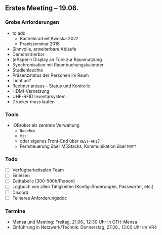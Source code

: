 ## Erstes Meeting – 19.06.

### Grobe Anforderungen 

- to add
	- Bachelorarbeit Kwoska 2022
	- Praxisseminar 2018
- Sinnvolle, erweiterbare Abläufe
- Demonstrierbar
- (ePaper-) Display an Türe zur Raumnutzung
- Synchronisation mit Raumbuchungskalender
- Studienleuchte
- Präsenzstatus der Personen im Raum
- Licht an?
- Rechner an/aus – Status und Kontrolle
- HDMI-Vernetzung
- UHF-RFID Inventarsystem
- Drucker muss laufen


### Tools
- IOBroker als zentrale Verwaltung
	- `NodeRed`
	- `Vis`
	- oder eigenes Front-End über `REST-API`?
	- Fernsteuerung über M5Stacks, Kommunikation über `MQTT`

### Todo
- [ ] Verfügbarkeitsplan Team
- [ ] Einlesen
- [ ] Zeittabelle [300-500h/Person]
- [ ] Logbuch von allen Tätigkeiten (Konfig-Änderungen, Passwörter, etc.)
- [ ] Discord
- [ ] Feineres Anforderungsdoc

### Termine
- Mensa und Meeting: Freitag, 21.06., 12:30 Uhr in OTH-Mensa
- Einführung in Netzwerk/Technik: Donnerstag, 27.06., 13:00 Uhr im VR4